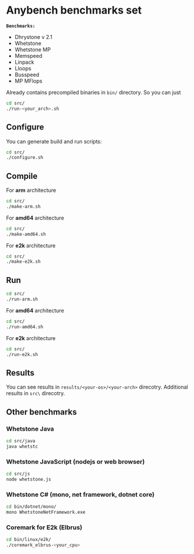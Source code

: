 # Anybench benchmarks set

**`Benchmarks:`**

* Dhrystone v 2.1
* Whetstone
* Whetstone MP
* Memspeed
* Linpack
* Lloops
* Busspeed
* MP MFlops

Already contains precompiled binaries in `bin/` directory.
So you can just 

```sh
cd src/
./run-<your_arch>.sh
```

## Configure

You can generate build and run scripts:

```sh
cd src/
./configure.sh
```

## Compile

For **arm** architecture

```sh
cd src/
./make-arm.sh
```

For **amd64** architecture

```sh
cd src/
./make-amd64.sh
```

For **e2k** architecture

```sh
cd src/
./make-e2k.sh
```

## Run

```sh
cd src/
./run-arm.sh
```

For **amd64** architecture

```sh
cd src/
./run-amd64.sh
```

For **e2k** architecture

```sh
cd src/
./run-e2k.sh
```

## Results

You can see results in `results/<your-os>/<your-arch>` direcotry.
Additional results in `src\` direcotry.


## Other benchmarks

### Whetstone Java

```sh
cd src/java
java whetstc
```

### Whetstone JavaScript (nodejs or web browser)

```sh
cd src/js
node whetstone.js
```

### Whetstone C# (mono, net framework, dotnet core)

```sh
cd bin/dotnet/mono/
mono WhetstoneNetFramework.exe
```

### Coremark for E2k (Elbrus)

```sh
cd bin/linux/e2k/
./coremark_elbrus-<your_cpu>
```
